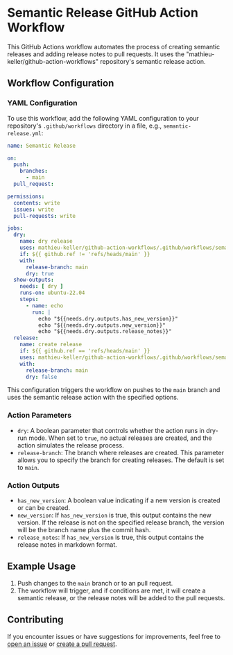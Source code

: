 # Semantic Release GitHub Action Workflow

This GitHub Actions workflow automates the process of creating semantic releases and adding release notes to pull requests. It uses the "mathieu-keller/github-action-workflows" repository's semantic release action.

## Workflow Configuration

### YAML Configuration

To use this workflow, add the following YAML configuration to your repository's `.github/workflows` directory in a file, e.g., `semantic-release.yml`:

```yaml
name: Semantic Release

on:
  push:
    branches:
      - main
  pull_request:

permissions:
  contents: write
  issues: write
  pull-requests: write

jobs:
  dry:
    name: dry release
    uses: mathieu-keller/github-action-workflows/.github/workflows/semantic-release.yaml@main
    if: ${{ github.ref != 'refs/heads/main' }}
    with:
      release-branch: main
      dry: true
  show-outputs:
    needs: [ dry ]
    runs-on: ubuntu-22.04
    steps:
      - name: echo
        run: |
          echo "${{needs.dry.outputs.has_new_version}}"
          echo "${{needs.dry.outputs.new_version}}"
          echo "${{needs.dry.outputs.release_notes}}"
  release:
    name: create release
    if: ${{ github.ref == 'refs/heads/main' }}
    uses: mathieu-keller/github-action-workflows/.github/workflows/semantic-release.yaml@main
    with:
      release-branch: main
      dry: false
```

This configuration triggers the workflow on pushes to the `main` branch and uses the semantic release action with the specified options.

### Action Parameters

- `dry`: A boolean parameter that controls whether the action runs in dry-run mode. When set to `true`, no actual releases are created, and the action simulates the release process.
- `release-branch`: The branch where releases are created. This parameter allows you to specify the branch for creating releases. The default is set to `main`.

### Action Outputs

- `has_new_version`: A boolean value indicating if a new version is created or can be created.
- `new_version`: If `has_new_version` is true, this output contains the new version. If the release is not on the specified release branch, the version will be the branch name plus the commit hash.
- `release_notes`: If `has_new_version` is true, this output contains the release notes in markdown format.

## Example Usage

1. Push changes to the `main` branch or to an pull request.
2. The workflow will trigger, and if conditions are met, it will create a semantic release, or the release notes will be added to the pull requests.

## Contributing

If you encounter issues or have suggestions for improvements, feel free to [open an issue](https://github.com/mathieu-keller/github-action-workflows/issues) or [create a pull request](https://github.com/mathieu-keller/github-action-workflows/pulls).
